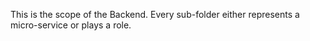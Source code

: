 This is the scope of the Backend.
Every sub-folder either represents a micro-service or plays a role.